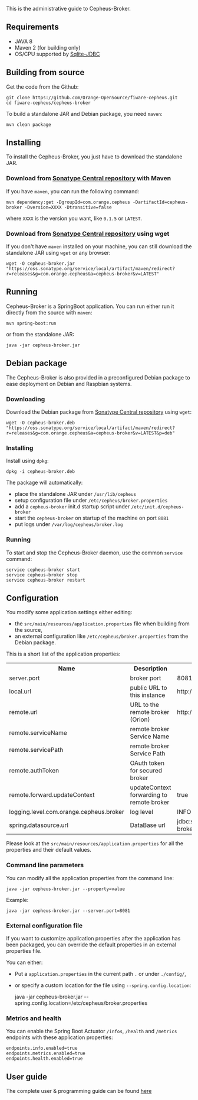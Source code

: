 This is the administrative guide to Cepheus-Broker.

## Requirements

* JAVA 8
* Maven 2 (for building only)
* OS/CPU supported by [Sqlite-JDBC](https://github.com/xerial/sqlite-jdbc)

## Building from source

Get the code from the Github:

    git clone https://github.com/Orange-OpenSource/fiware-cepheus.git
    cd fiware-cepheus/cepheus-broker

To build a standalone JAR and Debian package, you need `maven`:

    mvn clean package

## Installing

To install the Cepheus-Broker, you just have to download the standalone JAR.

### Download from [Sonatype Central repository](http://central.sonatype.org/) with Maven

If you have `maven`, you can run the following command:

    mvn dependency:get -DgroupId=com.orange.cepheus -DartifactId=cepheus-broker -Dversion=XXXX -Dtransitive=false

where `XXXX` is the version you want, like `0.1.5` or `LATEST`.

### Download from [Sonatype Central repository](http://central.sonatype.org/) using wget

If you don't have `maven` installed on your machine, you can still download the standalone JAR using `wget` or any browser:

    wget -O cepheus-broker.jar "https://oss.sonatype.org/service/local/artifact/maven/redirect?r=releases&g=com.orange.cepheus&a=cepheus-broker&v=LATEST"

## Running

Cepheus-Broker is a SpringBoot application. You can run either run it directly from the source with `maven`:

    mvn spring-boot:run

or from the standalone JAR:

    java -jar cepheus-broker.jar

## Debian package

The Cepheus-Broker is also provided in a preconfigured Debian package to ease deployment on Debian and Raspbian systems.

### Downloading

Download the Debian package from [Sonatype Central repository](http://central.sonatype.org/) using `wget`:

    wget -O cepheus-broker.deb "https://oss.sonatype.org/service/local/artifact/maven/redirect?r=releases&g=com.orange.cepheus&a=cepheus-broker&v=LATEST&p=deb"

### Installing

Install using `dpkg`:

    dpkg -i cepheus-broker.deb

The package will automatically:

- place the standalone JAR under `/usr/lib/cepheus`
- setup configuration file under `/etc/cepheus/broker.properties`
- add a `cepheus-broker` init.d startup script under `/etc/init.d/cepheus-broker`
- start the `cepheus-broker` on startup of the machine on port `8081`
- put logs under `/var/log/cepheus/broker.log`

### Running

To start and stop the Cepheus-Broker daemon, use the common `service` command:

    service cepheus-broker start
    service cepheus-broker stop
    service cepheus-broker restart

## Configuration

You modify some application settings either editing:

- the `src/main/resources/application.properties` file when building from the source,
- an external configuration like `/etc/cepheus/broker.properties` from the Debian package.

This is a short list of the application properties:

<table>
    <tr><th>Name</th><th>Description</th><th>Default Value</th></tr>
    <tr><td>server.port</td><td>broker port</td><td>8081</td></tr>
    <tr><td>local.url</td><td>public URL to this instance</td><td>http://localhost:8081</td></tr>
    <tr><td>remote.url</td><td>URL to the remote broker (Orion)</td><td>http://localhost:8082</td></tr>
    <tr><td>remote.serviceName</td><td>remote broker Service Name</td><td></td></tr>
    <tr><td>remote.servicePath</td><td>remote broker Service Path</td><td></td></tr>
    <tr><td>remote.authToken</td><td>OAuth token for secured broker</td><td></td></tr>
    <tr><td>remote.forward.updateContext</td><td>updateContext forwarding to remote broker</td><td>true</td></tr>
    <tr><td>logging.level.com.orange.cepheus.broker</td><td>log level</td><td>INFO</td></tr>
    <tr><td>spring.datasource.url</td><td>DataBase url</td><td>jdbc:sqlite:${java.io.tmpdir:-/tmp}/cepheus-broker.db</td></tr>
</table>


Please look at the `src/main/resources/application.properties` for all the properties and their default values.

### Command line parameters

You can modify all the application properties from the command line:

    java -jar cepheus-broker.jar --property=value

Example:

    java -jar cepheus-broker.jar --server.port=8081

### External configuration file

If you want to customize application properties after the application has been packaged,
you can override the default properties in an external properties file.

You can either:

- Put a `application.properties` in the current path `.` or under `./config/`,
- or specify a custom location for the file using `--spring.config.location`:


    java -jar cepheus-broker.jar --spring.config.location=/etc/cepheus/broker.properties

### Metrics and health

You can enable the Spring Boot Actuator `/infos`, `/health` and `/metrics` endpoints with these application properties:

    endpoints.info.enabled=true
    endpoints.metrics.enabled=true
    endpoints.health.enabled=true

## User guide

The complete user & programming guide can be found [here](../index.md)
